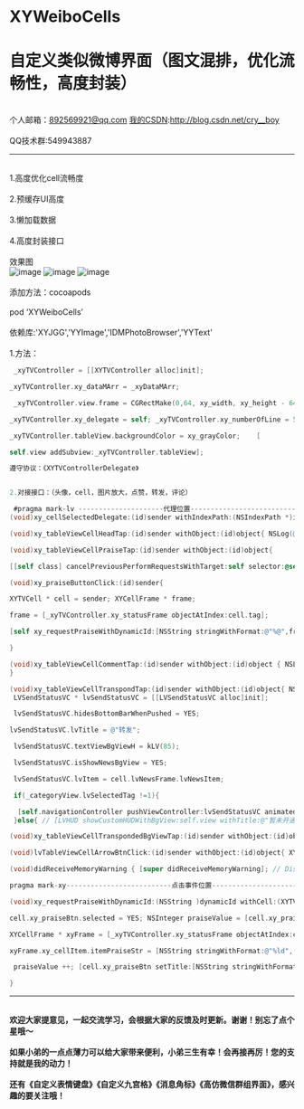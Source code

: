# XYWeiboCells
自定义类似微博界面（图文混排，优化流畅性，高度封装）
===
<br>个人邮箱：892569921@qq.com [我的CSDN](http://blog.csdn.net/cry__boy):http://blog.csdn.net/cry__boy <br/>
<br>QQ技术群:549943887</br>
___
<br>1.高度优化cell流畅度</br>
<br>2.预缓存UI高度</br>
<br>3.懒加载数据</br>
<br>4.高度封装接口</br>
<br>效果图</br>
![image](https://github.com/cryboyofyu/XYWeiboCells/blob/master/XYWeiboExample/XYWeiboExample/XYClasses/XYTestImgs/XYWeiboCellShow1.gif)    ![image](https://github.com/cryboyofyu/XYWeiboCells/blob/master/XYWeiboExample/XYWeiboExample/XYClasses/XYTestImgs/XYWeiboCellShow2.gif)    ![image](https://github.com/cryboyofyu/XYWeiboCells/blob/master/XYWeiboExample/XYWeiboExample/XYClasses/XYTestImgs/XYWeiboCellShow3.gif)   
<br>添加方法：cocoapods<br/>
<br>pod ‘XYWeiboCells’<br/> 
<br>依赖库:'XYJGG','YYImage','IDMPhotoBrowser','YYText'<br/>
<br>1.方法：<br/>
```objective-c
 _xyTVController = [[XYTVController alloc]init]; 

_xyTVController.xy_dataMArr = _xyDataMArr;

 _xyTVController.view.frame = CGRectMake(0,64, xy_width, xy_height - 64); 

_xyTVController.xy_delegate = self; _xyTVController.xy_numberOfLine = 5; 

_xyTVController.tableView.backgroundColor = xy_grayColor;    [

self.view addSubview:_xyTVController.tableView];    

遵守协议：《XYTVControllerDelegate》 


2.对接接口：（头像，cell，图片放大，点赞，转发，评论）

 #pragma mark-lv ---------------------代理位置------------------------------
(void)xy_cellSelectedDelegate:(id)sender withIndexPath:(NSIndexPath *)indexPath{ NSLog(@"\n进入了详情页\n"); }

(void)xy_tableViewCellHeadTap:(id)sender withObject:(id)object{ NSLog(@"\n进入了个人页\n"); }

(void)xy_tableViewCellPraiseTap:(id)sender withObject:(id)object{

[[self class] cancelPreviousPerformRequestsWithTarget:self selector:@selector(xy_praiseButtonClick:) object:object]; [self performSelector:@selector(xy_praiseButtonClick:) withObject:object afterDelay:0.3]; }

(void)xy_praiseButtonClick:(id)sender{

XYTVCell * cell = sender; XYCellFrame * frame;

frame = [_xyTVController.xy_statusFrame objectAtIndex:cell.tag];

[self xy_requestPraiseWithDynamicId:[NSString stringWithFormat:@"%@",frame.xy_cellItem.itemId] withCell:cell];

}

(void)xy_tableViewCellCommentTap:(id)sender withObject:(id)object { NSLog(@"\n进入详情页\n");
}

(void)xy_tableViewCellTranspondTap:(id)sender withObject:(id)object{ NSLog(@"\n转发事件触发了\n"); XYTVCell * cell = object;
 LVSendStatusVC * lvSendStatusVC = [[LVSendStatusVC alloc]init]; 

 lvSendStatusVC.hidesBottomBarWhenPushed = YES; 

lvSendStatusVC.lvTitle = @"转发"; 

 lvSendStatusVC.textViewBgViewH = kLV(85); 

 lvSendStatusVC.isShowNewsBgView = YES; 

 lvSendStatusVC.lvItem = cell.lvNewsFrame.lvNewsItem; 

 if(_categoryView.lvSelectedTag !=1){

  [self.navigationController pushViewController:lvSendStatusVC animated:YES]; //
 }else{ // [LVHUD showCustomHUDWithBgView:self.view withTitle:@"暂未开通此功能!"]; // } }

(void)xy_tableViewCellTranspondedBgViewTap:(id)sender withObject:(id)object{ NSLog(@"\n转发事件触发了\n"); }

(void)lvTableViewCellArrowBtnClick:(id)sender withObject:(id)object{ XYTVCell * cell = object; // _selectedDynamicId = cell.lvNewsFrame.lvNewsItem.itemId; // [_lvMoreActionSheet showInView:self.view]; }

(void)didReceiveMemoryWarning { [super didReceiveMemoryWarning]; // Dispose of any resources that can be recreated. }

pragma mark-xy--------------------------点击事件位置------------------------------

(void)xy_requestPraiseWithDynamicId:(NSString )dynamicId withCell:(XYTVCell)cell{

cell.xy_praiseBtn.selected = YES; NSInteger praiseValue = [cell.xy_praiseBtn.currentTitle integerValue];

XYCellFrame * xyFrame = [_xyTVController.xy_statusFrame objectAtIndex:cell.tag];

xyFrame.xy_cellItem.itemPraiseStr = [NSString stringWithFormat:@"%ld",(long)praiseValue]; xyFrame.xy_cellItem.itemIsPraisedByMe = @"1";

 praiseValue ++; [cell.xy_praiseBtn setTitle:[NSString stringWithFormat:@"%ld",(long)praiseValue] forState:UIControlStateNormal];

} 
```
---
<br>**欢迎大家提意见，一起交流学习，会根据大家的反馈及时更新。谢谢！别忘了点个星哦～**<br/>
<br>**如果小弟的一点点薄力可以给大家带来便利，小弟三生有幸！会再接再厉！您的支持就是我的动力！**<br/>
<br>**还有《自定义表情键盘》《自定义九宫格》《消息角标》《高仿微信群组界面》，感兴趣的要关注哦！**<br/>
